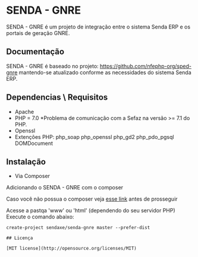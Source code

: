 # SENDA - GNRE

SENDA - GNRE é um projeto de integração entre o sistema Senda ERP e os portais de geração GNRE.

## Documentação
SENDA - GNRE é baseado no projeto: https://github.com/nfephp-org/sped-gnre mantendo-se atualizado conforme as necessidades do sistema Senda ERP.

## Dependencias \ Requisitos
- Apache
- PHP = 7.0 *Problema de comunicação com a Sefaz na versão >= 7.1 do PHP.
- Openssl
- Extenções PHP:
php_soap
php_openssl
php_gd2
php_pdo_pgsql
DOMDocument

## Instalação
- Via Composer

Adicionando o SENDA - GNRE com o composer

Caso você não possua o composer veja [esse link](https://getcomposer.org/doc/01-basic-usage.md) antes de prosseguir

Acesse a pastqa 'www' ou 'html' (dependendo do seu servidor PHP)
Execute o comando abaixo:
``` terminal
create-project sendaxe/senda-gnre master --prefer-dist

## Licença

[MIT license](http://opensource.org/licenses/MIT)
